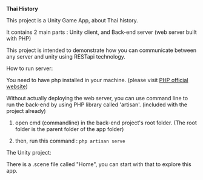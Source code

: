 **Thai History**

This project is a Unity Game App, about Thai history.

It contains 2 main parts : Unity client, and Back-end server (web server built with PHP)

This project is intended to demonstrate how you can communicate between any server and unity using RESTapi technology.

How to run server:

You need to have php installed in your machine. (please visit [PHP official website](http://www.php.net/))

Without actually deploying the web server, you can use command line to run the back-end by using PHP library called 'artisan'. (included with the project already)

1. open cmd (commandline) in the back-end project's root folder. (The root folder is the parent folder of the app folder)

2. then, run this command : `php artisan serve`

The Unity project:

There is a .scene file called "Home", you can start with that to explore this app.

